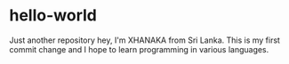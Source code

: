 # hello-world
Just another repository
hey, I'm XHANAKA from Sri Lanka. This is my first commit change and I hope to learn programming in various languages. 

